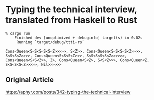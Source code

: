 # Typing the technical interview, translated from Haskell to Rust

```
% cargo run
    Finished dev [unoptimized + debuginfo] target(s) in 0.02s
     Running `target/debug/ttti-rs`

Cons<Queen<S<S<S<S<S<Z>>>>>, S<Z>>, Cons<Queen<S<S<S<S<Z>>>>, S<S<S<Z>>>>, Cons<Queen<S<S<S<Z>>>, S<S<S<S<S<Z>>>>>>, Cons<Queen<S<S<Z>>, Z>, Cons<Queen<S<Z>, S<S<Z>>>, Cons<Queen<Z, S<S<S<S<Z>>>>>, Nil>>>>>>
```

## Original Article

https://aphyr.com/posts/342-typing-the-technical-interview

